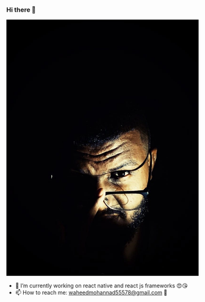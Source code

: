 ### Hi there 👋
 <img src="https://github.com/mohannadprogrammer/mohannadprogrammer/blob/master/m1.jpg"/>


- 🔭 I’m currently working on react native and react js frameworks 😍😘
- 📫 How to reach me: waheedmohannad55578@gmail.com 👾
 
